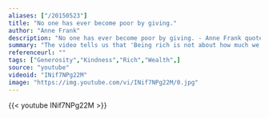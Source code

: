 ```yaml
---
aliases: ["/20150523"]
title: "No one has ever become poor by giving."
author: "Anne Frank"
description: "No one has ever become poor by giving. - Anne Frank quotes from GetInspired365.com"
summary: "The video tells us that 'Being rich is not about how much we have, but how much we give' and does this by sharing a touching story of a father's selfless love and the legacy he left behind for his son. "
referenceurl: ""
tags: ["Generosity","Kindness","Rich","Wealth",]
source: "youtube"
videoid: "INif7NPg22M"
image: "https://img.youtube.com/vi/INif7NPg22M/0.jpg"
---
```


{{< youtube INif7NPg22M >}}
